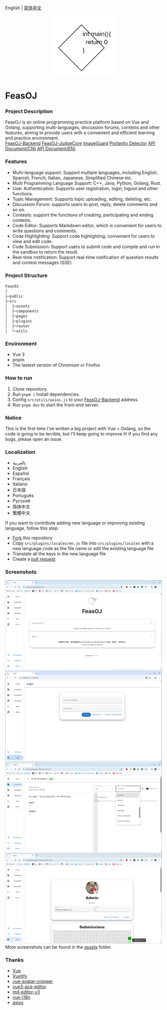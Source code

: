 English | [简体中文](README_CN.md)
<p align="center">
    <a href="https://github.com/ClaretWheel1481/FeasOJ">
        <img src="public/logo.png" height="200"/>
    </a>
</p>

# FeasOJ
### Project Description
FeasOJ is an online programming practice platform based on Vue and Golang, supporting multi-languages, discussion forums, contests and other features, aiming to provide users with a convenient and efficient learning and practice environment.
<br>
[FeasOJ-Backend](https://github.com/ClaretWheel1481/FeasOJ-Backend)
[FeasOJ-JudgeCore](https://github.com/ClaretWheel1481/FeasOJ-JudgeCore)
[ImageGuard](https://github.com/ClaretWheel1481/ImageGuard)
[Profanity Detector](https://github.com/ClaretWheel1481/ProfanityDetector)
[API Document(CN)](https://claret-feasoj.apifox.cn)
[API Document(EN)](https://claret-feasoj.apifox.cn/en/)

### Features
- Multi-language support: Support multiple languages, including English, Spanish, French, Italian, Japanese, Simplified Chinese etc.
- Multi Programming Language Support: C++, Java, Python, Golang, Rust.
- User Authentication: Supports user registration, login, logout and other functions.
- Topic Management: Supports topic uploading, editing, deleting, etc.
- Discussion Forum: supports users to post, reply, delete comments and so on.
- Contests: support the functions of creating, participating and ending contests.
- Code Editor: Supports Markdown editor, which is convenient for users to write questions and comments.
- Code Highlighting: Support code highlighting, convenient for users to view and edit code.
- Code Submission: Support users to submit code and compile and run in the sandbox to return the result.
- Real-time notification: Support real-time notification of question results and contest messages (SSE).

### Project Structure
```
FeasOJ
│ 
├─public
├─src
│  ├─assets
│  ├─components
│  ├─pages
│  ├─plugins
│  ├─router
│  └─utils
```

### Environment
- Vue 3
- pnpm
- The lastest version of Chromium or Firefox

### How to run
1. Clone repository.
2. Run `pnpm i` Install dependencies.
3. Config `src/utils/axios.js` to your [FeasOJ-Backend](https://github.com/ClaretWheel1481/FeasOJ-Backend) address.
4. Run `pnpm dev` to start the front-end server.

### Notice
This is the first time I've written a big project with Vue + Golang, so the code is going to be terrible, but I'll keep going to improve it!
If you find any bugs, please open an issue.

### Localization
- بالعربية
- English
- Español
- Français
- Italiano
- 日本語
- Português
- Русский
- 简体中文
- 繁體中文

If you want to contribute adding new language or improving existing language, follow this step:
- [Fork](https://github.com/ClaretWheel1481/FeasOJ/fork) this repository
- Copy `src/plugins/locales/en.js` file into `src/plugins/locales` with a new language code as the file name or edit the existing language file
- Translate all the keys in the new language file
- Create a [pull request](https://github.com/ClaretWheel1481/FeasOJ/pulls)

### Screenshots
![Main](/assets/Main.png)
![Login](/assets/Login.png)
![Problem](/assets/Problem.png)
![Profile](/assets/Profile.png)
More screenshots can be found in the [assets](/assets) folder.

### Thanks
- [Vue](https://github.com/vuejs/vue)
- [Vuetify](https://github.com/vuetifyjs/vuetify)
- [vue-avatar-cropper](https://github.com/overtrue/vue-avatar-cropper)
- [vue3-ace-editor](https://github.com/CarterLi/vue3-ace-editor)
- [md-editor-v3](https://github.com/imzbf/md-editor-v3)
- [vue-i18n](https://github.com/intlify/vue-i18n)
- [axios](https://github.com/axios/axios)
